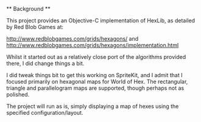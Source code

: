 ** Background **

This project provides an Objective-C implementation of HexLib, as detailed by Red Blob Games at:

http://www.redblobgames.com/grids/hexagons/ and
http://www.redblobgames.com/grids/hexagons/implementation.html

Whilst it started out as a relatively close port of the algorithms provided there, I did change things a bit.

I did tweak things bit to get this working on SpriteKit, and I admit that I focused primarily on hexagonal maps for World of Hex.  The rectangular, triangle and parallelogram maps are supported, though perhaps not as polished.

The project will run as is, simply displaying a map of hexes using the specified configuration/layout.